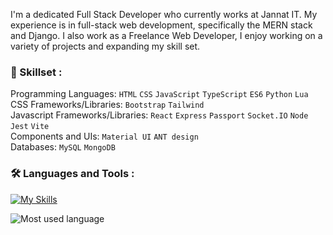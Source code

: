 I'm a dedicated Full Stack Developer who currently works at Jannat IT. My experience is in full-stack web development, specifically the MERN stack and Django. I also work as a Freelance Web Developer, I enjoy working on a variety of projects and expanding my skill set.


### 🧩 Skillset :

Programming Languages: `HTML` `CSS` `JavaScript` `TypeScript` `ES6` `Python` `Lua`<br>
CSS Frameworks/Libraries: `Bootstrap` `Tailwind`<br>
Javascript Frameworks/Libraries: `React` `Express` `Passport` `Socket.IO` `Node` `Jest` `Vite`<br>
Components and UIs: `Material UI` `ANT design`<br>
Databases: `MySQL` `MongoDB`<br>

### 🛠️ Languages and Tools :
[![My Skills](https://skillicons.dev/icons?i=js,html,css,alpinejs,babel,bash,bootstrap,django,docker,express,figma,git,github,jest,linux,lua,md,mongodb,mysql,nginx,nodejs,npm,postman,py,react,redux,regex,sass,sublime,tailwind,ts,vite,vim,neovim,vscode,vscodium,wordpress,yarn,atom&perline=13)](https://skillicons.dev)

![Most used language](https://github-readme-stats.vercel.app/api/top-langs?username=mahedikd&show_icons=true&locale=en&layout=compact) <br>

